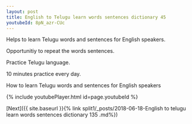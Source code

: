 ```yaml
---
layout: post
title: English to Telugu learn words sentences dictionary 45 
youtubeId: 8pN_azr-CUc
---
```

 
 
Helps to learn Telugu words and sentences for English speakers.

Opportunitiy to repeat the words sentences. 

Practice Telugu language. 
 
10 minutes practice every day. 
 
How to learn Telugu words and sentences for English speakers 
 
{% include youtubePlayer.html id=page.youtubeId %}
 
 
[Next]({{ site.baseurl }}{% link  split1/_posts/2018-06-18-English to telugu learn words sentences dictionary 135 .md%})
 
